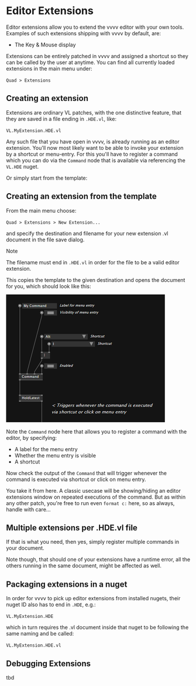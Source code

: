 # Editor Extensions

Editor extensions allow you to extend the vvvv editor with your own tools. Examples of such extensions shipping with vvvv by default, are:

- The Key & Mouse display

Extensions can be entirely patched in vvvv and assigned a shortcut so they can be called by the user at anytime. You can find all currently loaded extensions in the main menu under:

`Quad > Extensions`

## Creating an extension

Extensions are ordinary VL patches, with the one distinctive feature, that they are saved in a file ending in `.HDE.vl`, like:

`VL.MyExtension.HDE.vl`

Any such file that you have open in vvvv, is already running as an editor extension. You'll now most likely want to be able to invoke your extension by a shortcut or menu-entry. For this you'll have to register a command which you can do via the `Command` node that is available via referencing the `VL.HDE` nuget. 

Or simply start from the template:

## Creating an extension from the template

From the main menu choose:

`Quad > Extensions > New Extension...`

and specify the destination and filename for your new extension .vl document in the file save dialog.

> [!NOTE]
> The filename must end in `.HDE.vl` in order for the file to be a valid editor extension.

This copies the template to the given destination and opens the document for you, which should look like this:

![](../../images/reference/extending/extension-command.png)

Note the `Command` node here that allows you to register a command with the editor, by specifying:
- A label for the menu entry
- Whether the menu entry is visible
- A shortcut

Now check the output of the `Command` that will trigger whenever the command is executed via shortcut or click on menu entry.

You take it from here. A classic usecase will be showing/hiding an editor extensions window on repeated executions of the command. But as within any other patch, you're free to run even `format c:` here, so as always, handle with care...

## Multiple extensions per .HDE.vl file
If that is what you need, then yes, simply register multiple commands in your document. 

Note though, that should one of your extensions have a runtime error, all the others running in the same document, might be affected as well. 

## Packaging extensions in a nuget
In order for vvvv to pick up editor extensions from installed nugets, their nuget ID also has to end in `.HDE`, e.g.:

`VL.MyExtension.HDE`

which in turn requires the .vl document inside that nuget to be following the same naming and be called:

`VL.MyExtension.HDE.vl`

## Debugging Extensions
tbd